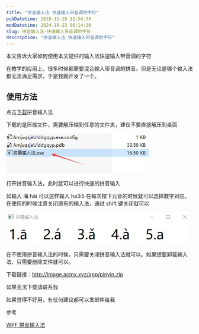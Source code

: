 ```yaml
---
title: "拼音输入法 快速输入带音调的字符"
pubDatetime: 2018-11-18 12:56:38
modDatetime: 2024-10-23 06:14:20
slug: 拼音输入法-快速输入带音调的字符
description: "拼音输入法 快速输入带音调的字符"
---
```





本文告诉大家如何使用本文提供的输入法快速输入带音调的字符

<!--more-->


<!-- CreateTime:2018/11/18 20:56:38 -->

<!-- csdn -->

在教学的应用上，很多时候都需要混合输入带音调的拼音。但是无论是哪个输入法都无法满足需求，于是我就开发了一个。

## 使用方法

点击[下载](http://image.acmx.xyz/app/pinyin.zip )拼音输入法

下载的是压缩文件，需要解压缩到任意的文件夹，建议不要直接解压到桌面

<!-- ![](images/img-拼音输入法 快速输入带音调的字符0.png) -->

![](images/img-modify-f8671e5048232721de97b86c7757cf54.png)

打开拼音输入法，此时就可以进行快速的拼音输入

如输入 海 hǎi 可以这样输入 ha3i5 在每次按下元音的时候就可以选择数字对应。在使用的时候注意关闭原有的输入法，通过 shift 键关闭就可以

<!-- ![](images/img-拼音输入法 快速输入带音调的字符1.png) -->

![](images/img-modify-ecd85a5cbfc1e43d497967ac5a8f36df.png)

在不使用拼音输入法的时候，只需要关闭拼音输入法就可以。如果想要卸载输入法，只需要删除文件就可以。

下载链接：http://image.acmx.xyz/app/pinyin.zip

如果无法下载请联系我

如果觉得不好用，有任何建议都可以发邮件给我


参考

<!-- [快速在课堂活动输入拼音带音调字符 - 分享汇 - 希沃论坛](http://bbs.seewoedu.cn/forum.php?mod=viewthread&tid=10625&page=1&ordertype=1#pid142429 ) -->

[WPF 拼音输入法](https://blog.lindexi.com/post/WPF-%E6%8B%BC%E9%9F%B3%E8%BE%93%E5%85%A5%E6%B3%95.html )

